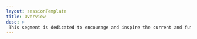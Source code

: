 ```yaml
---
layout: sessionTemplate
title: Overview
desc: >
 This segment is dedicated to encourage and inspire the current and future generation of women those are Engineering and Technology enthusiast. Here we try to incorporate alumni from all major engineering universities of Bangladesh. Find the recorded sessions here in Q/A format. 
---
```

